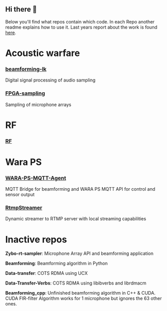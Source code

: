 ## Hi there 👋
Below you'll find what repos contain which code. In each Repo another readme explains how to use it. Last years report about the work is found [here](https://github.com/acoustic-warfare/Beamforming/blob/main/Ljudkriget.pdf).

# Acoustic warfare
### [beamforming-lk](https://github.com/acoustic-warfare/beamforming-lk)
Digital signal processing of audio sampling

### [FPGA-sampling](https://github.com/acoustic-warfare/FPGA-sampling)
Sampling of microphone arrays

# RF

### [RF](https://github.com/acoustic-warfare/RF)

# Wara PS
### [WARA-PS-MQTT-Agent](https://github.com/acoustic-warfare/WARA-PS-MQTT-Agent)
MQTT Bridge for beamforming and WARA PS MQTT API for control and sensor output

### [RtmpStreamer](https://github.com/acoustic-warfare/RtmpStreamer)
Dynamic streamer to RTMP server with local streaming capabilities

# Inactive repos
**Zybo-rt-sampler**: Microphone Array API and beamforming application 
 
**Beamforming**: Beamforming algorithm in Python

**Data-transfer**: COTS RDMA using UCX

**Data-Transfer-Verbs**: COTS RDMA using libibverbs and librdmacm

**Beamforming_cpp**: Unfinished beamforming algorithm in C++ & CUDA. 
CUDA FIR-filter Algorithm works for 1 microphone but ignores the 63 other ones.

